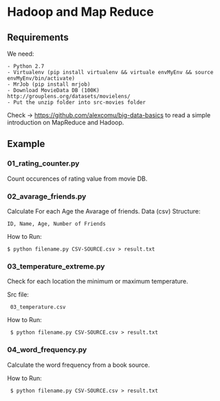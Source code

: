 # Hadoop and Map Reduce

## Requirements

We need:

	- Python 2.7
	- Virtualenv (pip install virtualenv && virtuale envMyEnv && source envMyEnv/bin/activate) 
	- MrJob (pip install mrjob)
	- Download MovieData DB (100K) http://grouplens.org/datasets/movielens/ 
	- Put the unzip folder into src-movies folder


Check -> https://github.com/alexcomu/big-data-basics to read a simple introduction on MapReduce and Hadoop.


## Example

### 01_rating_counter.py

Count occurences of rating value from movie DB.

### 02_avarage_friends.py

Calculate For each Age the Avarage of friends. Data (csv) Structure:

	ID, Name, Age, Number of Friends

How to Run:

	$ python filename.py CSV-SOURCE.csv > result.txt


### 03_temperature_extreme.py

Check for each location the minimum or maximum temperature.

Src file:

     03_temperature.csv

How to Run:

     $ python filename.py CSV-SOURCE.csv > result.txt
     
     
### 04_word_frequency.py

Calculate the word frequency from a book source.

How to Run:

     $ python filename.py CSV-SOURCE.csv > result.txt
